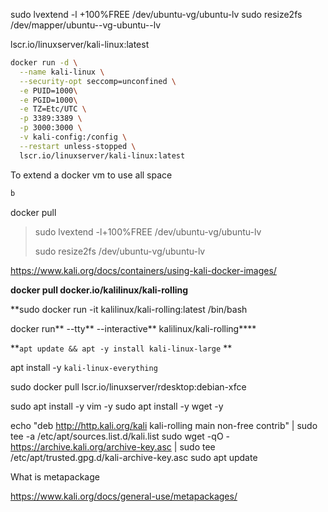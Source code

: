 sudo lvextend -l +100%FREE /dev/ubuntu-vg/ubuntu-lv
sudo resize2fs /dev/mapper/ubuntu--vg-ubuntu--lv

lscr.io/linuxserver/kali-linux:latest

```bash
docker run -d \
  --name kali-linux \
  --security-opt seccomp=unconfined \
  -e PUID=1000\
  -e PGID=1000\
  -e TZ=Etc/UTC \
  -p 3389:3389 \
  -p 3000:3000 \
  -v kali-config:/config \
  --restart unless-stopped \
  lscr.io/linuxserver/kali-linux:latest
```

To extend a docker vm to use all space

```bash
b
```

docker pull

> sudo lvextend -l+100%FREE /dev/ubuntu-vg/ubuntu-lv
>
> sudo resize2fs /dev/ubuntu-vg/ubuntu-lv

https://www.kali.org/docs/containers/using-kali-docker-images/

**docker pull docker.io/kalilinux/kali-rolling**

**sudo docker run -it kalilinux/kali-rolling:latest /bin/bash

docker run** --tty** --interactive** kalilinux/kali-rolling****

**`apt update && apt -y install kali-linux-large`
**

apt install -y  `kali-linux-everything`

sudo docker pull lscr.io/linuxserver/rdesktop:debian-xfce

sudo apt install -y vim -y
sudo apt install -y wget -y

echo "deb http://http.kali.org/kali kali-rolling main non-free contrib" | sudo tee -a /etc/apt/sources.list.d/kali.list
sudo wget -qO - https://archive.kali.org/archive-key.asc | sudo tee /etc/apt/trusted.gpg.d/kali-archive-key.asc
sudo apt update

What is metapackage

https://www.kali.org/docs/general-use/metapackages/
